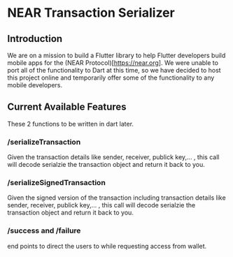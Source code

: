 # NEAR Transaction Serializer

## Introduction
We are on a mission to build a Flutter library to help Flutter developers build mobile apps for the (NEAR Protocol)[https://near.org]. We were unable to port all of the functionality to Dart at this time, so we have decided to host this project online and temporarily offer some of the functionality to any mobile developers.


## Current Available Features
These 2 functions to be written in dart later.

### /serializeTransaction 
Given the transaction details like sender, receiver, publick key,... , this call will decode serialzie the transaction object and return it back to you. 

### /serializeSignedTransaction
Given the signed version of the transaction including transaction details like sender, receiver, publick key,... , this call will decode serialzie the transaction object and return it back to you. 

### /success and /failure 
end points to direct the users to while requesting access from wallet.


